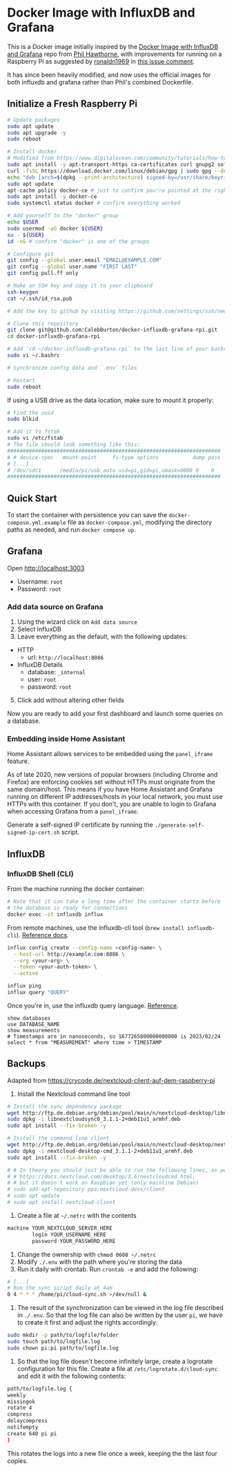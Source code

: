 # Docker Image with InfluxDB and Grafana

This is a Docker image initially inspired by the
[Docker Image with InfluxDB and Grafana](https://github.com/philhawthorne/docker-influxdb-grafana)
repo from [Phil Hawthorne](https://github.com/philhawthorne), with improvements
for running on a Raspberry Pi as suggested by
[ronaldn1969](https://github.com/ronaldn1969) in
[this issue comment](https://github.com/philhawthorne/docker-influxdb-grafana/issues/57#issuecomment-1049649757).

It has since been heavily modified, and now uses the official images for both
influxdb and grafana rather than Phil's combined Dockerfile.

## Initialize a Fresh Raspberry Pi

```sh
# Update packages
sudo apt update
sudo apt upgrade -y
sudo reboot

# Install docker
# Modified from https://www.digitalocean.com/community/tutorials/how-to-install-and-use-docker-on-debian-10
sudo apt install -y apt-transport-https ca-certificates curl gnupg2 software-properties-common
curl -fsSL https://download.docker.com/linux/debian/gpg | sudo gpg --dearmor -o /usr/share/keyrings/docker-archive-keyring.gpg
echo "deb [arch=$(dpkg --print-architecture) signed-by=/usr/share/keyrings/docker-archive-keyring.gpg] https://download.docker.com/linux/debian $(lsb_release -cs) stable" | sudo tee /etc/apt/sources.list.d/docker.list > /dev/null
sudo apt update
apt-cache policy docker-ce # just to confirm you're pointed at the right docker repo
sudo apt install -y docker-ce
sudo systemctl status docker # confirm everything worked

# Add yourself to the "docker" group
echo $USER
sudo usermod -aG docker ${USER}
su - ${USER}
id -nG # confirm "docker" is one of the groups

# Configure git
git config --global user.email "EMAIL@EXAMPLE.COM"
git config --global user.name "FIRST LAST"
git config pull.ff only

# Make an SSH key and copy it to your clipboard
ssh-keygen
cat ~/.ssh/id_rsa.pub

# Add the key to github by visiting https://github.com/settings/ssh/new

# Clone this repository
git clone git@github.com:CalebBurton/docker-influxdb-grafana-rpi.git
cd docker-influxdb-grafana-rpi

# Add `cd ~/docker-influxdb-grafana-rpi` to the last line of your bashrc
sudo vi ~/.bashrc

# Synchronize config data and `.env` files

# Restart
sudo reboot
```

If using a USB drive as the data location, make sure to mount it properly:

```sh
# Find the uuid
sudo blkid

# Add it to fstab
sudo vi /etc/fstab
# The file should look something like this:
#####################################################################
# # device-spec   mount-point     fs-type options           dump pass
# [...]
# /dev/sdc1      /media/pi/usb auto uid=pi,gid=pi,umask=0000 0    0
#####################################################################
```

## Quick Start

To start the container with persistence you can save the
`docker-compose.yml.example` file as `docker-compose.yml`, modifying the
directory paths as needed, and run `docker compose up`.

## Grafana

Open <http://localhost:3003>

- Username: `root`
- Password: `root`

### Add data source on Grafana

1. Using the wizard click on `Add data source`
2. Select InfluxDB
3. Leave everything as the default, with the following updates:
  - HTTP
      - url: `http://localhost:8086`
  - InfluxDB Details
      - database: `_internal`
      - user: `root`
      - password: `root`
5. Click add without altering other fields


Now you are ready to add your first dashboard and launch some queries on a database.

### Embedding inside Home Assistant

Home Assistant allows services to be embedded using the `panel_iframe` feature.

As of late 2020, new versions of popular browsers (including Chrome and
Firefox) are enforcing cookies set without HTTPs must originate from the same
domain/host. This means if you have Home Assistant and Grafana running on
different IP addresses/hosts in your local network, you must use HTTPs with
this container. If you don't, you are unable to login to Grafana when accessing
Grafana from a `panel_iframe`.

Generate a self-signed IP certificate by running the
`./generate-self-signed-ip-cert.sh` script.

## InfluxDB

### InfluxDB Shell (CLI)

From the machine running the docker container:

```sh
# Note that it can take a long time after the container starts before
# the database is ready for connections
docker exec -it influxdb influx
```

From remote machines, use the influxdb-cli tool (`brew install influxdb-cli`).
[Reference docs](https://docs.influxdata.com/influxdb/cloud/tools/influx-cli/).

```sh
influx config create --config-name <config-name> \
  --host-url http://example.com:8086 \
  --org <your-org> \
  --token <your-auth-token> \
  --active

influx ping
influx query "QUERY"
```

Once you're in, use the influxdb query language.
[Reference](https://docs.influxdata.com/influxdb/v1.8/query_language/explore-schema/).

```influxdb
show databases
use DATABASE_NAME
show measurements
# Timestamps are in nanoseconds, so 1677265800000000000 is 2023/02/24
select * from "MEASUREMENT" where time > TIMESTAMP
```

## Backups

Adapted from <https://crycode.de/nextcloud-client-auf-dem-raspberry-pi>

1. Install the Nextcloud command line tool

  ```sh
  # Install the sync dependency package
  wget http://ftp.de.debian.org/debian/pool/main/n/nextcloud-desktop/libnextcloudsync0_3.1.1-2+deb11u1_armhf.deb
  sudo dpkg -i libnextcloudsync0_3.1.1-2+deb11u1_armhf.deb
  sudo apt install --fix-broken -y

  # Install the command line client
  wget http://ftp.de.debian.org/debian/pool/main/n/nextcloud-desktop/nextcloud-desktop-cmd_3.1.1-2+deb11u1_armhf.deb
  sudo dpkg -i nextcloud-desktop-cmd_3.1.1-2+deb11u1_armhf.deb
  sudo apt install --fix-broken -y

  # # In theory you should just be able to run the following lines, as per
  # # https://docs.nextcloud.com/desktop/3.6/nextcloudcmd.html,
  # # but it doesn't work on Raspbian yet (only mainline Debian)
  # sudo add-apt-repository ppa:nextcloud-devs/client
  # sudo apt update
  # sudo apt install nextcloud-client
  ```

1. Create a file at `~/.netrc` with the contents

  ```txt
  machine YOUR_NEXTCLOUD_SERVER_HERE
          login YOUR_USERNAME_HERE
          password YOUR_PASSWORD_HERE
  ```

1. Change the ownership with `chmod 0600 ~/.netrc`
1. Modify `./.env` with the path where you're storing the data
1. Run it daily with crontab. Run `crontab -e` and add the following:

  ```sh
  # [...]
  # Run the sync script daily at 4am
  0 4 * * * /home/pi/cloud-sync.sh >/dev/null &
  ```

1. The result of the synchronization can be viewed in the log file described in
`./.env`. So that the log file can also be written by the user `pi`,
we have to create it first and adjust the rights accordingly:

  ```sh
  sudo mkdir -p path/to/logfile/folder
  sudo touch path/to/logfile.log
  sudo chown pi:pi path/to/logfile.log
  ```

1. So that the log file doesn't become infinitely large, create a logrotate
configuration for this file. Create a file at `/etc/logrotate.d/cloud-sync` and
edit it with the following contents:

  ```sh
path/to/logfile.log {
  weekly
  missingok
  rotate 4
  compress
  delaycompress
  notifempty
  create 640 pi pi
}
  ```

  This rotates the logs into a new file once a week, keeping the the last four
  copies.
